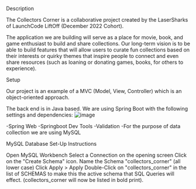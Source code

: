 Description

The Collectors Corner is a collaborative project created by the LaserSharks of LaunchCode LiftOff (December 2022 Cohort).

The application we are building will serve as a place for movie, book, and game enthusiast to build and share collections. Our long-term vision is to be able to build features that will allow users to curate fun collections based on their interests or quirky themes that inspire people to connect and even share resources (such as loaning or donating games, books, for others to experience).

Setup

Our project is an example of a MVC (Model, View, Controller) which is an object-oriented approach.

The back end is in Java based. We are using Spring Boot with the following settings and dependencies:
![image](https://user-images.githubusercontent.com/103348844/207985361-8d165f94-982a-4d43-8ddf-ce88f8147de7.png)

-Spring Web
-Springboot Dev Tools
-Validation
-For the purpose of data collection we are using MySQL

MySQL Database Set-Up Instructions

Open MySQL Workbench
Select a Connection on the opening screen
Click on the "Create Schema" icon.
Name the Schema "collectors_corner" (all lower case)
Click Apply > Apply
Double-Click on "collectors_corner" in the list of SCHEMAS to make this the active schema that SQL Queries will effect. (collectors_corner will now be listed in bold print).
